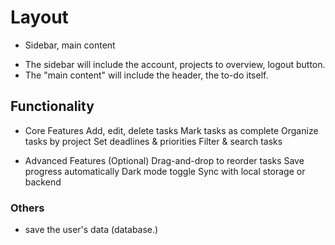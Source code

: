 # Layout
- Sidebar, main content

* The sidebar will include the account, projects to overview, logout button.
* The "main content" will include the header, the to-do itself.

## Functionality

- Core Features
Add, edit, delete tasks
Mark tasks as complete
Organize tasks by project
Set deadlines & priorities
Filter & search tasks

- Advanced Features (Optional)
Drag-and-drop to reorder tasks
Save progress automatically
Dark mode toggle
Sync with local storage or backend

### Others
- save the user's data (database.)